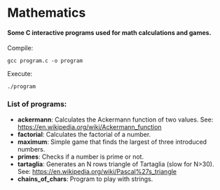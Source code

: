 # Mathematics 

#### Some C interactive programs used for math calculations and games.

Compile:
```
gcc program.c -o program
```

Execute:
```
./program
```

### List of programs:
- **ackermann**: Calculates the Ackermann function of two values. See: https://en.wikipedia.org/wiki/Ackermann_function
- **factorial**: Calculates the factorial of a number.
- **maximum**: Simple game that finds the largest of three introduced numbers. 
- **primes**: Checks if a number is prime or not.
- **tartaglia**: Generates an N rows triangle of Tartaglia (slow for N>30). See: https://en.wikipedia.org/wiki/Pascal%27s_triangle
- **chains_of_chars**: Program to play with strings.

